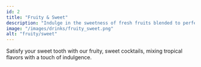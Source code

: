 ```yaml
---
id: 2
title: "Fruity & Sweet"
description: "Indulge in the sweetness of fresh fruits blended to perfection for a delightful, dessert-like drink."
image: "/images/drinks/fruity_sweet.png"
alt: "fruity/sweet"
---
```


Satisfy your sweet tooth with our fruity, sweet cocktails, mixing tropical flavors with a touch of indulgence.
